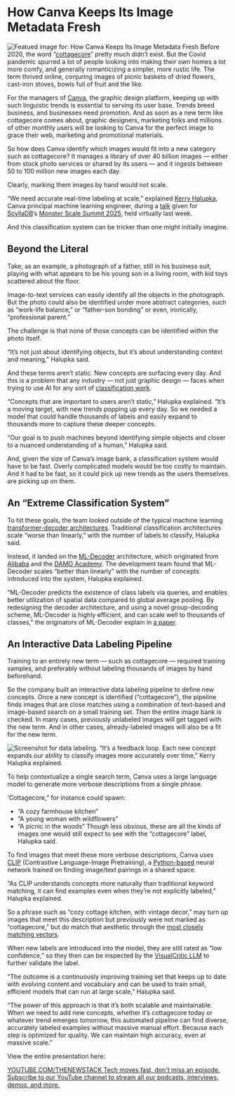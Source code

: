 # How Canva Keeps Its Image Metadata Fresh
![Featued image for: How Canva Keeps Its Image Metadata Fresh](https://cdn.thenewstack.io/media/2025/03/b94f2d61-canvas-monsterscale-1024x580.jpg)
Before 2020, the word “[cottagecore](https://www.architecturaldigest.com/story/what-exactly-is-cottagecore)” pretty much didn’t exist. But the Covid pandemic spurred a lot of people looking into making their own homes a lot more comfy, and generally romanticizing a simpler, more rustic life. The term thrived online, conjuring images of picnic baskets of dried flowers, cast-iron stoves, bowls full of fruit and the like.

For the managers of [Canva](https://www.canva.com/), the graphic design platform, keeping up with such linguistic trends is essential to serving its user base. Trends breed business, and businesses need promotion. And as soon as a new term like cottagecore comes about, graphic designers, marketing folks and millions of other monthly users will be looking to Canva for the perfect image to grace their web, marketing and promotional materials.

So how does Canva identify which images would fit into a new category such as cottagecore? It manages a library of over 40 billion images — either from stock photo services or shared by its users — and it ingests between 50 to 100 million new images each day.

Clearly, marking them images by hand would not scale.

“We need accurate real-time labeling at scale,” explained [Kerry Halupka](https://www.linkedin.com/in/kerry-halupka/?originalSubdomain=au), Canva principal machine learning engineer, during a [talk](https://www.scylladb.com/tech-talk/30b-images-and-counting-scaling-canvas-content-understanding-pipelines/) given for [ScyllaDB](https://www.scylladb.com/?utm_content=inline+mention)‘s [Monster Scale Summit 2025](https://www.scylladb.com/monster-scale-summit/on-demand/), held virtually last week.

And this classification system can be tricker than one might initially imagine.

## Beyond the Literal
Take, as an example, a photograph of a father, still in his business suit, playing with what appears to be his young son in a living room, with kid toys scattered about the floor.

Image-to-text services can easily identify all the objects in the photograph. But the photo could also be identified under more abstract categories, such as “work-life balance,” or “father-son bonding” or even, ironically, “professional parent.”

The challenge is that none of those concepts can be identified within the photo itself.

“It’s not just about identifying objects, but it’s about understanding context and meaning,” Halupka said.

And these terms aren’t static. New concepts are surfacing every day. And this is a problem that any industry — not just graphic design — faces when trying to use AI for any sort of [classification work](https://thenewstack.io/graph-embeddings-101-key-terms-concepts-and-ai-applications/).

“Concepts that are important to users aren’t static,” Halupka explained. “It’s a moving target, with new trends popping up every day. So we needed a model that could handle thousands of labels and easily expand to thousands more to capture these deeper concepts.

“Our goal is to push machines beyond identifying simple objects and closer to a nuanced understanding of a human,” Halupka said.

And, given the size of Canva’s image bank, a classification system would have to be fast. Overly complicated models would be too costly to maintain. And it had to be fast, so it could pick up new trends as the users themselves are picking up on them.

## An “Extreme Classification System”
To hit these goals, the team looked outside of the typical machine learning [transformer-decoder architectures](https://thenewstack.io/how-liquid-ai-is-challenging-transformer-based-ai-models/). Traditional classification architectures scale “worse than linearly,” with the number of labels to classify, Halupka said.

Instead, it landed on the [ML-Decoder](https://arxiv.org/abs/2111.12933) architecture, which originated from [Alibaba](https://thenewstack.io/alibaba-github-repos-most-active-in-china/) and the [DAMO Academy](https://damo.alibaba.com/about?language=en). The development team found that ML-Decoder scales “better than linearly” with the number of concepts introduced into the system, Halupka explained.

“ML-Decoder predicts the existence of class labels via queries, and enables better utilization of spatial data compared to global average pooling. By redesigning the decoder architecture, and using a novel group-decoding scheme, ML-Decoder is highly efficient, and can scale well to thousands of classes,” the originators of ML-Decoder explain in [a paper](https://arxiv.org/pdf/2111.12933).

## An Interactive Data Labeling Pipeline
Training to an entirely new term — such as cottagecore — required training samples, and preferably without labeling thousands of images by hand beforehand.

So the company built an interactive data labeling pipeline to define new concepts. Once a new concept is identified (“cottagecore”), the pipeline finds images that are close matches using a combination of text-based and image-based search on a small training set. Then the entire image bank is checked. In many cases, previously unlabeled images will get tagged with the new term. And in other cases, already-labeled images will also be a fit for the new term.

![Screenshot for data labeling.](https://cdn.thenewstack.io/media/2025/03/85d97064-monsterscale-canva-03.jpg)
“It’s a feedback loop. Each new concept expands our ability to classify images more accurately over time,” Kerry Halupka explained.

To help contextualize a single search term, Canva uses a large language model to generate more verbose descriptions from a single phrase.

‘Cottagecore,” for instance could spawn:

- “A cozy farmhouse kitchen”
- “A young woman with wildflowers”
- “A picnic in the woods”
Though less obvious, these are all the kinds of images one would still expect to see with the “cottagecore” label, Halupka said.

To find images that meet these more verbose descriptions, Canva uses [CLIP](https://github.com/openai/CLIP) (Contrastive Language-Image Pretraining), a [Python-based](https://thenewstack.io/what-is-python/) neural network trained on finding image/text pairings in a shared space.

“As CLIP understands concepts more naturally than traditional keyword matching, it can find examples even when they’re not explicitly labeled,” Halupka explained.

So a phrase such as “cozy cottage kitchen, with vintage decor,” may turn up images that meet this description but previously were not marked as “cottagecore,” but do match that aesthetic through the [most closely matching vectors](https://thenewstack.io/vector-processing-understand-this-new-revolution-in-search/).

When new labels are introduced into the model, they are still rated as “low confidence,” so they then can be inspected by the [VisualCritic LLM](https://arxiv.org/abs/2403.12806) to further validate the label.

“The outcome is a continuously improving training set that keeps up to date with evolving content and vocabulary and can be used to train small, efficient models that can run at large scale,” Halupka said.

“The power of this approach is that it’s both scalable and maintainable. When we need to add new concepts, whether it’s cottagecore today or whatever trend emerges tomorrow, this automated pipeline can find diverse, accurately labeled examples without massive manual effort. Because each step is optimized for quality. We can maintain high accuracy, even at massive scale.”

View the entire presentation here:

[
YOUTUBE.COM/THENEWSTACK
Tech moves fast, don't miss an episode. Subscribe to our YouTube
channel to stream all our podcasts, interviews, demos, and more.
](https://youtube.com/thenewstack?sub_confirmation=1)
